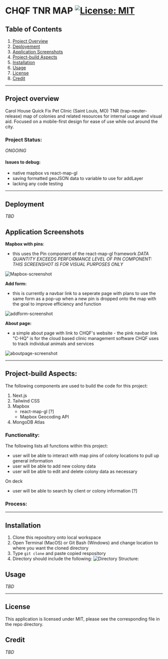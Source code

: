 # CHQF TNR MAP  [![License: MIT](https://img.shields.io/badge/License-MIT-yellow.svg)](https://opensource.org/licenses/MIT)

## Table of Contents
1. [Project Overview](#Project-Overview)
2. [Deployement](#Deployement)
3. [Application Screenshots](#Application-Screenshots)
4. [Project-build Aspects](#Project-build-Aspects)
5. [Installation](#Installation)
6. [Usage](#Usage)
7. [License](#License)
8. [Credit](#Credit)
****

## Project overview

Carol House Quick Fix Pet Clinic (Saint Louis, MO) TNR (trap-neuter-release) map of colonies and related resources for internal usage and visual aid. Focused on a mobile-first design for ease of use while out around the city.

### Project Status:

*ONGOING*

#### Issues to debug:
- native mapbox vs react-map-gl
- saving formatted geoJSON data to variable to use for addLayer
- lacking any code testing

****

## Deployment
*TBD*

## Application Screenshots
**Mapbox with pins**:
- this uses the Pin component of the react-map-gl framework *DATA QUANTITY EXCEEDS PERFORMANCE LEVEL OF PIN COMPONENT: THIS SCREENSHOT IS FOR VISUAL PURPOSES ONLY*

![Mapbox-screenshot](./assets/screenshots/CHQF_map.png)

**Add form:**
- this is currently a navbar link to a seperate page with plans to use the same form as a pop-up when a new pin is dropped onto the map with the goal to improve efficiency and function

![addform-screenshot](./assets/screenshots/CHQF_add.png)

**About page:**
- a simple about page with link to CHQF's website - the pink navbar link "C-HQ" is for the cloud based clinic management software CHQF uses to track individual animals and services

![aboutpage-screenshot](./assets/screenshots/CHQF_about.png)

****


## Project-build Aspects:

The following components are used to build the code for this project:

1. Next.js
2. Tailwind CSS
3. Mapbox
    - react-map-gl [?]
    - Mapbox Geocoding API
4. MongoDB Atlas

### Functionality:

The following lists all functions within this project:

* user will be able to interact with map pins of colony locations to pull up general information
* user will be able to add new colony data
* user will be able to edit and delete colony data as necessary

On deck
* user will be able to search by client or colony information [?]

### Process:

****

## Installation

1. Clone this repository onto local workspace
2. Open Terminal (MacOS) or Git Bash (Windows) and change location to where you want the cloned directory
3. Type `git clone` and paste copied respository
4. Directory should include the following:
![Directory Structure:](./assets/images/dir-struc.png)

## Usage
*TBD*

****

## License

This application is licensed under MIT, please see the corresponding file in the repo directory.

## Credit
*TBD*